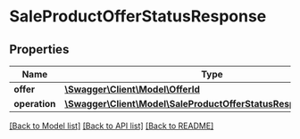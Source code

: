 # SaleProductOfferStatusResponse

## Properties
Name | Type | Description | Notes
------------ | ------------- | ------------- | -------------
**offer** | [**\Swagger\Client\Model\OfferId**](OfferId.md) |  | [optional] 
**operation** | [**\Swagger\Client\Model\SaleProductOfferStatusResponseOperation**](SaleProductOfferStatusResponseOperation.md) |  | [optional] 

[[Back to Model list]](../../README.md#documentation-for-models) [[Back to API list]](../../README.md#documentation-for-api-endpoints) [[Back to README]](../../README.md)

